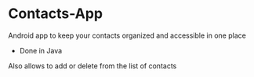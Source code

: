 # Contacts-App

Android app to keep your contacts organized and accessible in one place

- Done in Java


Also allows to add or delete from the list of contacts




